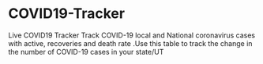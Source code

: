 # COVID19-Tracker
Live COVID19 Tracker Track COVID-19 local and National coronavirus cases with active, recoveries and death rate .Use this table to track the change in the number of COVID-19 cases in your state/UT

